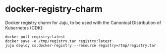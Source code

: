# docker-registry-charm
Docker registry charm for Juju, to be used with the Canonical Distribution of Kubernetes (CDK):

```
docker pull registry:latest
docker save -o /tmp/registry.tar registry:latest
juju deploy cs:docker-registry --resource registry=/tmp/registry.tar
```
